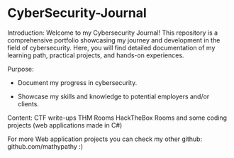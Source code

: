 # CyberSecurity-Journal

Introduction:
Welcome to my Cybersecurity Journal! This repository is a comprehensive portfolio showcasing my journey and development in the field of cybersecurity. Here, you will find detailed documentation of my learning path, practical projects, and hands-on experiences.

Purpose:
* Document my progress in cybersecurity.

* Showcase my skills and knowledge to potential employers and/or clients.

Content:
CTF write-ups
THM Rooms 
HackTheBox Rooms
and some coding projects (web applications made in C#)

For more Web application projects you can check my other github: github.com/mathypathy :) 
